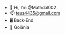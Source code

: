 - 👋 Hi, I’m @Mathdal002
- 📫 teus4435@gmail.com 
-  🖥 Back-End
- 🌆  Goiânia
<!---
Mathdal002/Mathdal002 is a ✨ special ✨ repository because its `README.md` (this file) appears on your GitHub profile.
You can click the Preview link to take a look at your changes.
--->
